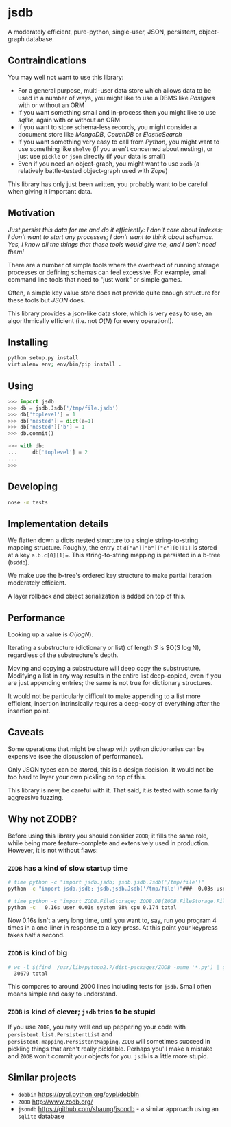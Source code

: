# jsdb

A moderately efficient, pure-python, single-user, JSON, persistent, object-graph database.

## Contraindications

You may well not want to use this library:

- For a general purpose, multi-user data store which allows data to be used in a number of ways, you might like to use a DBMS like _Postgres_ with or without an ORM
- If you want something small and in-process then you might like to use _sqlite_, again with or without an ORM
- If you want to store schema-less records, you might consider a document store like _MongoDB_, _CouchDB_ or _ElasticSearch_
- If you want something very easy to call from _Python_, you might want to use something like `shelve` (if you aren't concerned about nesting), or just use `pickle` or `json` directly (if your data is small)
- Even if you need an object-graph, you might want to use `zodb` (a relatively battle-tested object-graph used with _Zope_)

This library has only just been written, you probably want to be careful when giving it important data.

## Motivation

*Just persist this data for me and do it efficiently: I don't care about indexes; I don't want to start any processes; I don't want to think about schemas. Yes, I know all the things that these tools would give me, and I don't need them!*

There are a number of simple tools where the overhead of running storage processes or defining schemas can feel excessive. For example, small command line tools that need to "just work" or simple games.

Often, a simple key value store does not provide quite enough structure for these tools but _JSON_ does.

This library provides a json-like data store, which is very easy to use, an algorithmically efficient (i.e. not $O(N)$ for every operation!).

## Installing

```sh
python setup.py install
virtualenv env; env/bin/pip install .
```

## Using

```python
>>> import jsdb
>>> db = jsdb.Jsdb('/tmp/file.jsdb')
>>> db['toplevel'] = 1
>>> db['nested'] = dict(a=1)
>>> db['nested']['b'] = 1
>>> db.commit()

>>> with db:
...     db['toplevel'] = 2
...
>>>
```

## Developing

```sh
nose -m tests
```

## Implementation details

We flatten down a dicts nested structure to a single string-to-string mapping structure. Roughly, the entry at `d["a"]["b"]["c"][0][1]` is stored at a key `a.b.c[0][1]=`. This string-to-string mapping is persisted in a b-tree (`bsddb`).

We make use the b-tree's ordered key structure to make partial iteration moderately efficient.

A layer rollback and object serialization is added on top of this.

## Performance

Looking up a value is $O(log N)$.

Iterating a substructure (dictionary or list) of length $S$ is $O(S log N), regardless of the substructure's depth.

Moving and copying a substructure will deep copy the substructure. Modifying a list in any way results in the entire list deep-copied, even if you are just appending entries; the same is not true for dictionary structures.

It would not be particularly difficult to make appending to a list more efficient, insertion intrinsically requires a deep-copy of
everything after the insertion point.

## Caveats

Some operations that might be cheap with python dictionaries can be expensive (see the discussion of performance).

Only JSON types can be stored, this is a design decision. It would not be too hard to layer your own pickling on top of this.

This library is new, be careful with it. That said, it _is_ tested with some fairly aggressive fuzzing.

## Why not ZODB?

Before using this library you should consider `ZODB`; it fills the same role, while being more feature-complete and extensively used in production. However, it is not without flaws:

### `ZODB` has a kind of slow startup time

```sh
# time python -c "import jsdb.jsdb; jsdb.jsdb.Jsdb('/tmp/file')"
python -c "import jsdb.jsdb; jsdb.jsdb.Jsdb('/tmp/file')"###  0.03s user 0.00s system 95% cpu 0.029 total

# time python -c "import ZODB.FileStorage; ZODB.DB(ZODB.FileStorage.FileStorage('/tmp/file'))"
python -c   0.16s user 0.01s system 98% cpu 0.174 total
```

Now 0.16s isn't a very long time, until you want to, say, run you program 4 times in a one-liner in response to a key-press. At this point your keypress takes half a second.

### `ZODB` is kind of big

```sh
# wc -l $(find  /usr/lib/python2.7/dist-packages/ZODB -name '*.py') | grep total
  30679 total
```

This compares to around 2000 lines including tests for `jsdb`.
Small often means simple and easy to understand.

### `ZODB` is kind of clever; `jsdb` tries to be stupid

If you use `ZODB`, you may well end up peppering your code with `persistent.list.PersistentList` and `persistent.mapping.PersistentMapping`. `ZODB` will sometimes succeed in pickling things that aren't really picklable. Perhaps you'll make a mistake and `ZODB` won't commit your objects for you. `jsdb` is a little more stupid.

## Similar projects

- `dobbin` https://pypi.python.org/pypi/dobbin
- `ZODB` http://www.zodb.org/
- `jsondb` https://github.com/shaung/jsondb - a similar approach using an `sqlite` database
